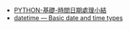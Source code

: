 + [PYTHON-基礎-時間日期處理小結](http://www.wklken.me/posts/2015/03/03/python-base-datetime.html)
+ [datetime — Basic date and time types](https://docs.python.org/3/library/datetime.html)
